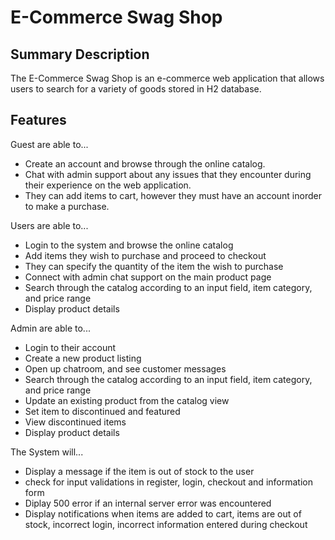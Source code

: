 # E-Commerce Swag Shop 

## Summary Description
The E-Commerce Swag Shop is an e-commerce web application that allows users to search for a variety of goods stored in H2 database. 

## Features

Guest are able to...
  - Create an account and browse through the online catalog. 
  - Chat with admin support about any issues that they encounter during their experience on the web application.
  - They can add items to cart, however they must have an account inorder to make a purchase.

Users are able to...
  - Login to the system and browse the online catalog
  - Add items they wish to purchase and proceed to checkout
  - They can specify the quantity of the item the wish to purchase
  - Connect with admin chat support on the main product page
  - Search through the catalog according to an input field, item category, and price range
  - Display product details

Admin are able to...
  - Login to their account
  - Create a new product listing
  - Open up chatroom, and see customer messages
  - Search through the catalog according to an input field, item category, and price range
  - Update an existing product from the catalog view
  - Set item to discontinued and featured
  - View discontinued items
  - Display product details

The System will...
  - Display a message if the item is out of stock to the user
  - check for input validations in register, login, checkout and information form
  - Diplay 500 error if an internal server error was encountered
  - Display notifications when items are added to cart, items are out of stock, incorrect login, incorrect information entered during checkout

